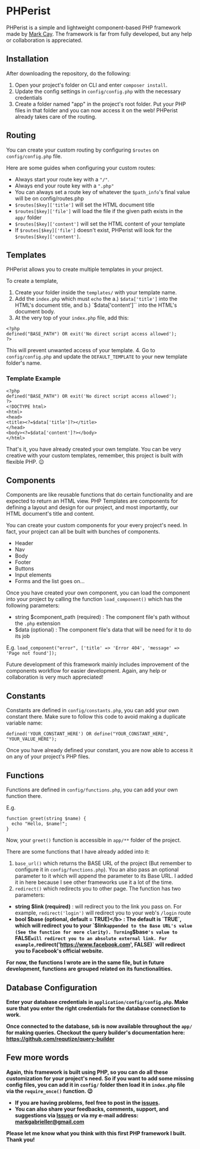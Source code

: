 # PHPerist
PHPerist is a simple and lightweight component-based PHP framework made by <a href="https://techieguy.web.app/" target="_blank">Mark Cay</a>. The framework is far from fully developed, but any help or collaboration is appreciated.

## Installation
After downloading the repository, do the following:
1. Open your project's folder on CLI and enter `composer install`.
2. Update the config settings in `config/config.php` with the necessary credentials
3. Create a folder named "app" in the project's root folder. Put your PHP files in that folder and you can now access it on the web! PHPerist already takes care of the routing.

## Routing
You can create your custom routing by configuring `$routes` on `config/config.php` file.

Here are some guides when configuring your custom routes:
 * Always start your route key with a `"/"`.
 * Always end your route key with a `".php"`
 * You can always set a route key of whatever the `$path_info`'s final value will be on config/routes.php
 * `$routes[$key]['title']` will set the HTML document title
 * `$routes[$key]['file']` will load the file if the given path exists in the `app/` folder
 * `$routes[$key]['content']` will set the HTML content of your template
 * If `$routes[$key]['file']` doesn't exist, PHPerist will look for the `$routes[$key]['content']`.

## Templates
PHPerist allows you to create multiple templates in your project.

To create a template,
1. Create your folder inside the `templates/` with your template name.
2. Add the `index.php` which must `echo` the a.) `$data['title']` into the HTML's document title, and b.) `$data['content']`` into the HTML's document body.
3. At the very top of your `index.php` file, add this:
```
<?php
defined("BASE_PATH") OR exit('No direct script access allowed');
?>
```
This will prevent unwanted access of your template.
4. Go to `config/config.php` and update the `DEFAULT_TEMPLATE` to your new template folder's name.

### Template Example 
```
<?php
defined("BASE_PATH") OR exit('No direct script access allowed');
?>
<!DOCTYPE html>
<html>
<head>
<title><?=$data['title']?></title>
</head>
<body><?=$data['content']?></body>
</html>
```

That's it, you have already created your own template. You can be very creative with your custom templates, remember, this project is built with flexible PHP. 😉

## Components
Components are like reusable functions that do certain functionality and are expected to return an HTML view.
PHP Templates are components for defining a layout and design for our project, and most importantly, our HTML document's title and content.

You can create your custom components for your every project's need. In fact, your project can all be built with bunches of components.
* Header
* Nav
* Body
* Footer
* Buttons
* Input elements
* Forms
and the list goes on...

Once you have created your own component, you can load the component into your project by calling the function `load_component()` which has the following parameters:
* string $component_path (required) : The component file's path without the `.php` extension
* $data (optional) : The component file's data that will be need for it to do its job

E.g. `load_component("error", ['title' => 'Error 404', 'message' => 'Page not found']);`

Future development of this framework mainly includes improvement of the components workflow for easier development. Again, any help or collaboration is very much appreciated!

## Constants
Constants are defined in `config/constants.php`, you can add your own constant there. Make sure to follow this code to avoid making a duplicate variable name:

`defined('YOUR_CONSTANT_HERE') OR define("YOUR_CONSTANT_HERE", "YOUR_VALUE_HERE");`

Once you have already defined your constant, you are now able to access it on any of your project's PHP files.

## Functions
Functions are defined in `config/functions.php`, you can add your own function there.

E.g.
```
function greet(string $name) {
  echo "Hello, $name!";
}
```

Now, your `greet()` function is accessible in `app/**` folder of the project.

There are some functions that I have already added into it:
1. `base_url()` which returns the BASE URL of the project (But remember to configure it in `config/functions.php`). You an also pass an optional parameter to it which will append the parameter to its Base URL. I added it in here because I see other frameworks use it a lot of the time.
2. `redirect()` which redirects you to other page. The function has two parameters:
* <b>string $link (required)</b> : will redirect you to the link you pass on. For example, `redirect('login')` will redirect you to your web's `/login` route
* <b>bool $base (optional, default = TRUE)</b> : The default is `TRUE`, which will redirect you to your `$link` appended to the Base URL's value (See the function for more clarity). Turning `$base`'s value to `FALSE` will redirect you to an absolute external link. For example, `redirect('https://www.facebook.com', FALSE)` will redirect you to Facebook's official website.

For now, the functions I wrote are in the same file, but in future development, functions are grouped related on its functionalities.

## Database Configuration
Enter your database credentials in `application/config/config.php`.
Make sure that you enter the right credentials for the database connection to work.

Once connected to the database, `$db` is now available throughout the `app/` for making queries. Checkout the query builder's documentation here: <a href='https://github.com/requtize/query-builder' target='_blank'>https://github.com/requtize/query-builder</a>

## Few more words
Again, this framework is built using PHP, so you can do all these customization for your project's need. So if you want to add some missing config files, you can add it in `config/` folder then load it in `index.php` file via the `require_once()` function. 😉
* If you are having problems, feel free to post in the <a href='https://github.com/MarkCay/PHPerist/issues' target='_blank'>issues</a>.
* You can also share your feedbacks, comments, support, and suggestions via <a href='https://github.com/MarkCay/PHPerist/issues' target='_blank'>Issues</a> or via my e-mail address: <a href='mailto:markgabrieller@gmail.com' target='_blank'>markgabrieller@gmail.com</a>

Please let me know what you think with this first PHP framework I built. Thank you!
